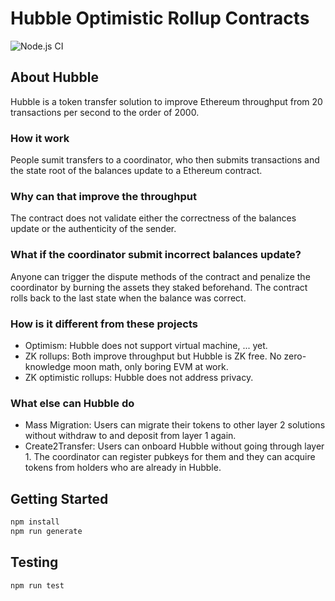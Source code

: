 # Hubble Optimistic Rollup Contracts

![Node.js CI](https://github.com/thehubbleproject/RedditHubble/workflows/Node.js%20CI/badge.svg)

## About Hubble

Hubble is a token transfer solution to improve Ethereum throughput from 20 transactions per second to the order of 2000.

### How it work

People sumit transfers to a coordinator, who then submits transactions and the state root of the balances update to a Ethereum contract.

### Why can that improve the throughput

The contract does not validate either the correctness of the balances update or the authenticity of the sender.

### What if the coordinator submit incorrect balances update?

Anyone can trigger the dispute methods of the contract and penalize the coordinator by burning the assets they staked beforehand. The contract rolls back to the last state when the balance was correct.

### How is it different from these projects

- Optimism: Hubble does not support virtual machine, ... yet.
- ZK rollups: Both improve throughput but Hubble is ZK free. No zero-knowledge moon math, only boring EVM at work.
- ZK optimistic rollups: Hubble does not address privacy.

### What else can Hubble do

- Mass Migration: Users can migrate their tokens to other layer 2 solutions without withdraw to and deposit from layer 1 again.
- Create2Transfer: Users can onboard Hubble without going through layer 1. The coordinator can register pubkeys for them and they can acquire tokens from holders who are already in Hubble.


## Getting Started

```sh
npm install
npm run generate
```

## Testing

```sh
npm run test
```
